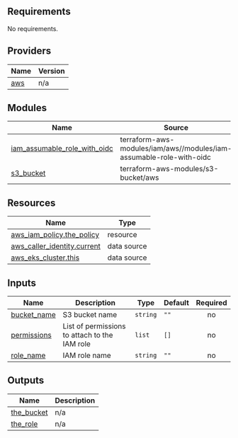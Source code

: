 <!-- BEGIN_TF_DOCS -->
## Requirements

No requirements.

## Providers

| Name | Version |
|------|---------|
| <a name="provider_aws"></a> [aws](#provider\_aws) | n/a |

## Modules

| Name | Source | Version |
|------|--------|---------|
| <a name="module_iam_assumable_role_with_oidc"></a> [iam\_assumable\_role\_with\_oidc](#module\_iam\_assumable\_role\_with\_oidc) | terraform-aws-modules/iam/aws//modules/iam-assumable-role-with-oidc | n/a |
| <a name="module_s3_bucket"></a> [s3\_bucket](#module\_s3\_bucket) | terraform-aws-modules/s3-bucket/aws | n/a |

## Resources

| Name | Type |
|------|------|
| [aws_iam_policy.the_policy](https://registry.terraform.io/providers/hashicorp/aws/latest/docs/resources/iam_policy) | resource |
| [aws_caller_identity.current](https://registry.terraform.io/providers/hashicorp/aws/latest/docs/data-sources/caller_identity) | data source |
| [aws_eks_cluster.this](https://registry.terraform.io/providers/hashicorp/aws/latest/docs/data-sources/eks_cluster) | data source |

## Inputs

| Name | Description | Type | Default | Required |
|------|-------------|------|---------|:--------:|
| <a name="input_bucket_name"></a> [bucket\_name](#input\_bucket\_name) | S3 bucket name | `string` | `""` | no |
| <a name="input_permissions"></a> [permissions](#input\_permissions) | List of permissions to attach to the IAM role | `list` | `[]` | no |
| <a name="input_role_name"></a> [role\_name](#input\_role\_name) | IAM role name | `string` | `""` | no |

## Outputs

| Name | Description |
|------|-------------|
| <a name="output_the_bucket"></a> [the\_bucket](#output\_the\_bucket) | n/a |
| <a name="output_the_role"></a> [the\_role](#output\_the\_role) | n/a |
<!-- END_TF_DOCS -->